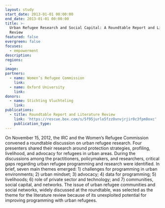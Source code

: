 ```yaml
---
layout: study
start_date: 2013-01-01 00:00:00
end_date: 2013-01-01 00:00:00
title: >-
  Urban Refugee Research and Social Capital: A Roundtable Report and Literature
  Review
featured: false
evergreen: false
focuses:
  - empowerment
description:
regions:
  -
image:
partners:
  - name: Women’s Refugee Commission
    link:
  - name: Oxford University
    link:
donors:
  - name: Stichting Vluchteling
    link:
publications:
  - title: Roundtable Report and Literature Review
    link: 'https://rescue.box.com/s/5f95jurlo5fzz0vnvjrjir0c3fpm8oxc'
    publication_type:
---
```


On November 15, 2012, the IRC and the Women’s Refugee Commission convened a roundtable discussion on urban refugee research. Four presenters shared their research around protection strategies, profiling, livelihood, and advocacy for refugees in urban areas. During the discussions among the practitioners, policymakers, and researchers, critical gaps regarding urban refugee programming and research were identified. In brief, seven main themes emerged: 1) challenges for programming in urban environments; 2) urban mindset; 3) advocacy; 4) data for programming; 5) livelihoods; 6) role of private sector and technology; and 7) communities, social capital, and networks. The issue of urban refugee communities and social networks, widely discussed at the roundtable, was selected as the theme for the literature review because of its unexploited potential for improving programming with urban refugees.
